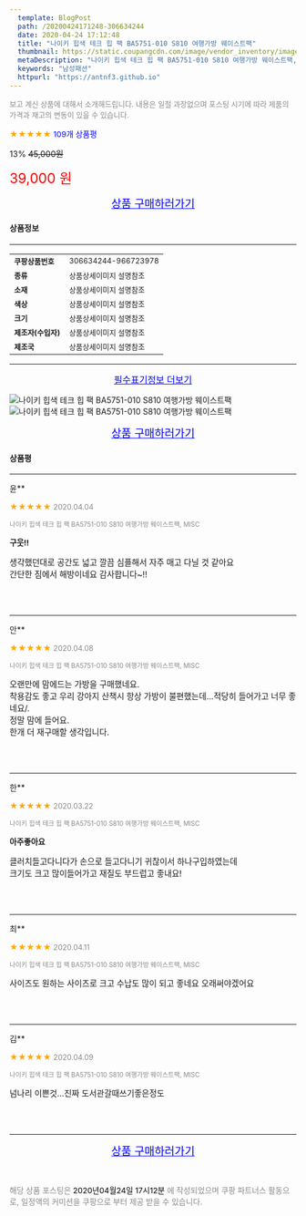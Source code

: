 ```yaml
---
  template: BlogPost
  path: /20200424171248-306634244
  date: 2020-04-24 17:12:48
  title: "나이키 힙색 테크 힙 팩 BA5751-010 S810 여행가방 웨이스트팩"
  thumbnail: https://static.coupangcdn.com/image/vendor_inventory/images/2018/10/07/13/7/5a3bec64-8bfa-4ea8-8b92-431fc391eee6.jpg
  metaDescription: "나이키 힙색 테크 힙 팩 BA5751-010 S810 여행가방 웨이스트팩,남성패션"
  keywords: "남성패션"
  httpurl: "https://antnf3.github.io"
---
```

  
<span style="color: #888;font-size:0.8rem">보고 계신 상품에 대해서 소개해드립니다.
내용은 일절 과장없으며 포스팅 시기에 따라 제품의 가격과 재고의 변동이 있을 수 있습니다.</span>
  
<span style="color: orange;">★★★★★</span> <span style="color: blue;font-size: 0.85rem;">109개 상품평</span>

<span style="font-size: 0.9rem">13%</span> <span style="font-size: 0.9rem">~~45,000원~~</span>

<span style="color: red;font-size: 1.5rem;">39,000 원</span>



<p align="center"><a href="http://me2.do/55X3L2Zi" style="font-size: 1.2rem; color: blue;">상품 구매하러가기</a></p>

#### 상품정보

---

|                  |                       |
| ---------------- | --------------------- |
| **<span style="font-size:0.8rem;">쿠팡상품번호</span>** | <span style="font-size:0.8rem;">306634244-966723978</span> |
| **<span style="font-size:0.8rem;">종류</span>**    | <span style="font-size:0.8rem;">상품상세이미지 설명참조</span>        |
| **<span style="font-size:0.8rem;">소재</span>**    | <span style="font-size:0.8rem;">상품상세이미지 설명참조</span>        |
| **<span style="font-size:0.8rem;">색상</span>**    | <span style="font-size:0.8rem;">상품상세이미지 설명참조</span>        |
| **<span style="font-size:0.8rem;">크기</span>**    | <span style="font-size:0.8rem;">상품상세이미지 설명참조</span>        |
| **<span style="font-size:0.8rem;">제조자(수입자)</span>**    | <span style="font-size:0.8rem;">상품상세이미지 설명참조</span>        |
| **<span style="font-size:0.8rem;">제조국</span>**    | <span style="font-size:0.8rem;">상품상세이미지 설명참조</span>        |




---

<p align="center"><a href="http://me2.do/55X3L2Zi" style="font-size: 1rem; color: blue;">필수표기정보 더보기</a></p>

![나이키 힙색 테크 힙 팩 BA5751-010 S810 여행가방 웨이스트팩](http://thumbnail9.coupangcdn.com/thumbnails/remote/q89/image/vendor_inventory/a0e4/f6170d7b93927b971522f8afe70c877f1c8a3a4feb1919af154048986e16.jpg)
![나이키 힙색 테크 힙 팩 BA5751-010 S810 여행가방 웨이스트팩](http://thumbnail9.coupangcdn.com/thumbnails/remote/q89/image/vendor_inventory/90cb/de651dd7c396605b988e553eeb67eaf1f529ab00a959f4e773e13d3b7d39.jpg)

<p align="center"><a href="http://me2.do/55X3L2Zi" style="font-size: 1.2rem; color: blue;">상품 구매하러가기</a></p>

#### 상품평
  
---
  
윤**
    
<span style="color: orange;">★★★★★</span> <span style="font-size:0.8rem;color: #888;">2020.04.04</span>
    
<span style="color: #888;font-size:0.7rem">나이키 힙색 테크 힙 팩 BA5751-010 S810 여행가방 웨이스트팩, MISC</span>
    
<span style="font-size:0.85rem">**구웃!!**</span>
    
<span style="font-size: 0.9rem;">생각했던대로 공간도 넓고 깔끔 심플해서 자주 매고 다닐 것 같아요<br/>간단한 짐에서 해방이네요 감사합니다~!!</span>
    
<br>
<br>

---
  
안**
    
<span style="color: orange;">★★★★★</span> <span style="font-size:0.8rem;color: #888;">2020.04.08</span>
    
<span style="color: #888;font-size:0.7rem">나이키 힙색 테크 힙 팩 BA5751-010 S810 여행가방 웨이스트팩, MISC</span>
    

    
<span style="font-size: 0.9rem;">오랜만에 맘에드는 가방을 구매했네요.<br/>착용감도 좋고 우리 강아지 산책시 항상 가방이 불편했는데...적당히 들어가고 너무 좋네요/.<br/>정말 맘에 들어요.<br/>한개 더 재구매할 생각입니다.</span>
    
<br>
<br>

---
  
한**
    
<span style="color: orange;">★★★★★</span> <span style="font-size:0.8rem;color: #888;">2020.03.22</span>
    
<span style="color: #888;font-size:0.7rem">나이키 힙색 테크 힙 팩 BA5751-010 S810 여행가방 웨이스트팩, MISC</span>
    
<span style="font-size:0.85rem">**아주좋아요**</span>
    
<span style="font-size: 0.9rem;">클러치들고다니다가 손으로 들고다니기 귀찮이서 하나구입하였는데<br/> 크기도 크고 많이들어가고 재질도 부드럽고 좋내요!</span>
    
<br>
<br>

---
  
최**
    
<span style="color: orange;">★★★★★</span> <span style="font-size:0.8rem;color: #888;">2020.04.11</span>
    
<span style="color: #888;font-size:0.7rem">나이키 힙색 테크 힙 팩 BA5751-010 S810 여행가방 웨이스트팩, MISC</span>
    

    
<span style="font-size: 0.9rem;">사이즈도 원하는 사이즈로 크고 수납도 많이 되고 좋네요 오래써야겠어요</span>
    
<br>
<br>

---
  
김**
    
<span style="color: orange;">★★★★★</span> <span style="font-size:0.8rem;color: #888;">2020.04.09</span>
    
<span style="color: #888;font-size:0.7rem">나이키 힙색 테크 힙 팩 BA5751-010 S810 여행가방 웨이스트팩, MISC</span>
    

    
<span style="font-size: 0.9rem;">넘나리 이쁜것...진짜 도서관갈때쓰기좋은정도</span>
    
<br>
<br>


  
---
  
<p align="center"><a href="http://me2.do/55X3L2Zi" style="font-size: 1.2rem; color: blue;">상품 구매하러가기</a></p>
  
<br>
  
<span style="font-size: 0.85rem; color: #888;">해당 상품 포스팅은 <span style="color: #000;"> 2020년04월24일 17시12분 </span> 에 작성되었으며 쿠팡 파트너스 활동으로, 일정액의 커미션을 쿠팡으로 부터 제공 받을 수 있습니다.</span>